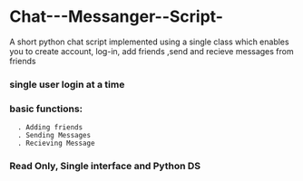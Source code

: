 # Chat---Messanger--Script-
A short python chat script implemented using a single class which enables you to create account, log-in, add friends ,send and recieve messages from friends 
### single user login at a time
### basic functions:
      . Adding friends
      . Sending Messages
      . Recieving Message
### Read Only, Single interface and Python DS

